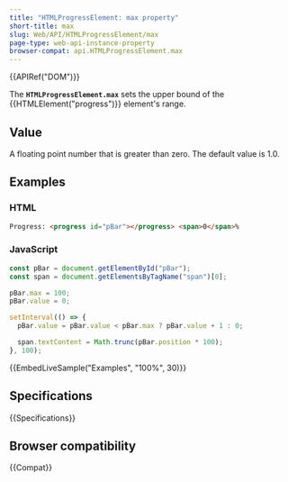 ```yaml
---
title: "HTMLProgressElement: max property"
short-title: max
slug: Web/API/HTMLProgressElement/max
page-type: web-api-instance-property
browser-compat: api.HTMLProgressElement.max
---
```


{{APIRef("DOM")}}

The **`HTMLProgressElement.max`** sets the upper bound of the {{HTMLElement("progress")}} element's range.

## Value

A floating point number that is greater than zero. The default value is 1.0.

## Examples

### HTML

```html
Progress: <progress id="pBar"></progress> <span>0</span>%
```

### JavaScript

```js
const pBar = document.getElementById("pBar");
const span = document.getElementsByTagName("span")[0];

pBar.max = 100;
pBar.value = 0;

setInterval(() => {
  pBar.value = pBar.value < pBar.max ? pBar.value + 1 : 0;

  span.textContent = Math.trunc(pBar.position * 100);
}, 100);
```

{{EmbedLiveSample("Examples", "100%", 30)}}

## Specifications

{{Specifications}}

## Browser compatibility

{{Compat}}
